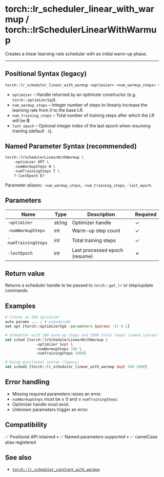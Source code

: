 # torch::lr_scheduler_linear_with_warmup / torch::lrSchedulerLinearWithWarmup

Creates a linear learning-rate scheduler with an initial warm-up phase.

---

## Positional Syntax (legacy)
```tcl
torch::lr_scheduler_linear_with_warmup <optimizer> <num_warmup_steps> <num_training_steps> ?<last_epoch>?
```
* `optimizer` – Handle returned by an optimizer constructor (e.g. `torch::optimizerSgd`).
* `num_warmup_steps` – Integer number of steps to linearly increase the learning rate from 0 to the base LR.
* `num_training_steps` – Total number of training steps after which the LR will be **0**.
* `last_epoch` – Optional integer index of the last epoch when resuming training (default `-1`).

## Named Parameter Syntax (recommended)
```tcl
torch::lrSchedulerLinearWithWarmup \
    -optimizer OPT \
    -numWarmupSteps N \
    -numTrainingSteps T \
    ?-lastEpoch E?
```
Parameter aliases: `-num_warmup_steps`, `-num_training_steps`, `-last_epoch`.

## Parameters
| Name | Type | Description | Required |
|------|------|-------------|----------|
| `-optimizer` | string | Optimizer handle | ✓ |
| `-numWarmupSteps` | int | Warm-up step count | ✓ |
| `-numTrainingSteps` | int | Total training steps | ✓ |
| `-lastEpoch` | int | Last processed epoch (resume) | ✗ |

## Return value
Returns a scheduler handle to be passed to `torch::get_lr` or step/update commands.

## Examples
```tcl
# Create an SGD optimizer
auto params ... ; # pseudocode
set opt [torch::optimizerSgd -parameters $params -lr 0.1]

# Scheduler with 100 warm-up steps and 1000 total steps (named syntax)
set sched [torch::lrSchedulerLinearWithWarmup \
              -optimizer $opt \
              -numWarmupSteps 100 \
              -numTrainingSteps 1000]

# Using positional syntax (legacy)
set sched2 [torch::lr_scheduler_linear_with_warmup $opt 100 1000]
```

## Error handling
* Missing required parameters raises an error.
* `numWarmupSteps` must be ≥ 0 and ≤ `numTrainingSteps`.
* Optimizer handle must exist.
* Unknown parameters trigger an error.

## Compatibility
✅ Positional API retained • ✅ Named parameters supported • ✅ camelCase alias registered

## See also
* [`torch::lr_scheduler_constant_with_warmup`](lr_scheduler_constant_with_warmup.md) 